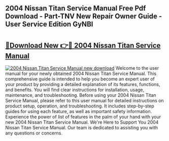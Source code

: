 ## 2004 Nissan Titan Service Manual Free Pdf Download - Part-TNV New Repair Owner Guide - User Service Edition GyNBl

# <h2><a href="http://bc28321.oget.top/?id=2004+Nissan+Titan+Service+Manual">🔗Download New 👉🔴 2004 Nissan Titan Service Manual</a></h2>

[![2004 Nissan Titan Service Manual new download](https://i.imgur.com/5g1atiW.png)](http://bc28321.oget.top/?id=2004+Nissan+Titan+Service+Manual)
Welcome to the user manual for your newly obtained 2004 Nissan Titan Service Manual. This comprehensive guide is intended to help you become an expert user of your product by providing a detailed explanation of its features, functions, and benefits. You will find clear instructions for installation, usage, maintenance, and troubleshooting. Before using your 2004 Nissan Titan Service Manual, please refer to this user manual for detailed instructions on product setup, operation, and troubleshooting. It includes step-by-step guides for using each feature, as well as important safety information. Experience the power of list of features in the palm of your hand with your new 2004 Nissan Titan Service Manual. We're Here to Support You 2004 Nissan Titan Service Manual. Our team is dedicated to assisting you with any questions or concerns.
